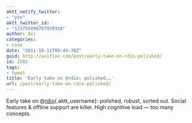 ```yaml
---
aktt_notify_twitter:
- "yes"
aktt_twitter_id:
- "123755890707939328"
author: Avi
categories:
- none
date: "2011-10-11T09:44:38Z"
guid: http://aviflax.com/post/early-take-on-rdio-polished/
id: 1585
tags:
- tweet
title: 'Early take on @rdio: polished,…'
url: /post/early-take-on-rdio-polished/
---
```

Early take on @[rdio](http://twitter.com/rdio){.aktt_username}: polished, robust, sorted out. Social features & offline support are killer. High cognitive load — too many concepts.
